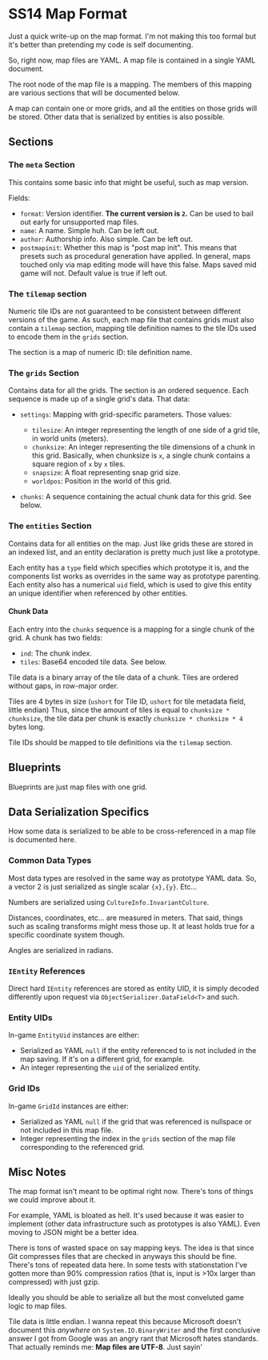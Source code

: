 # SS14 Map Format

Just a quick write-up on the map format. I'm not making this too formal but it's better than pretending my code is self documenting.

So, right now, map files are YAML. A map file is contained in a single YAML document.

The root node of the map file is a mapping. The members of this mapping are various sections that will be documented below.

A map can contain one or more grids, and all the entities on those grids will be stored. Other data that is serialized by entities is also possible.

## Sections

### The `meta` Section

This contains some basic info that might be useful, such as map version.

Fields:

* `format`: Version identifier. **The current version is `2`.** Can be used to bail out early for unsupported map files.
* `name`: A name. Simple huh. Can be left out.
* `author`: Authorship info. Also simple. Can be left out.
* `postmapinit`: Whether this map is "post map init". This means that presets such as procedural generation have applied.
                 In general, maps touched only via map editing mode will have this false. Maps saved mid game will not.
                 Default value is true if left out.

### The `tilemap` section

Numeric tile IDs are not guaranteed to be consistent between different versions of the game. As such, each map file that contains grids must also contain a `tilemap` section, mapping tile definition names to the tile IDs used to encode them in the `grids` section.

The section is a map of numeric ID: tile definition name.

### The `grids` Section

Contains data for all the grids. The section is an ordered sequence. Each sequence is made up of a single grid's data. That data:

* `settings`: Mapping with grid-specific parameters. Those values:
  * `tilesize`: An integer representing the length of one side of a grid tile, in world units (meters).
  * `chunksize`: An integer representing the tile dimensions of a chunk in this grid. Basically, when chunksize is `x`, a single chunk contains a square region of `x` by `x` tiles.
  * `snapsize`: A float representing snap grid size.
  * `worldpos`: Position in the world of this grid.

* `chunks`: A sequence containing the actual chunk data for this grid. See below.

### The `entities` Section

Contains data for all entities on the map. Just like grids these are stored in an indexed list, and an entity declaration is pretty much just like a prototype.

Each entity has a `type` field which specifies which prototype it is, and the components list works as overrides in the same way as prototype parenting.
Each entity also has a numerical `uid` field, which is used to give this entity an unique identifier when referenced by other entities.

#### Chunk Data

Each entry into the `chunks` sequence is a mapping for a single chunk of the grid. A chunk has two fields:

* `ind`: The chunk index.
* `tiles`: Base64 encoded tile data. See below.

Tile data is a binary array of the tile data of a chunk. Tiles are ordered without gaps, in row-major order.

Tiles are 4 bytes in size (`ushort` for Tile ID, `ushort` for tile metadata field, little endian) Thus, since the amount of tiles is equal to `chunksize * chunksize`, the tile data per chunk is exactly `chunksize * chunksize * 4` bytes long.

Tile IDs should be mapped to tile definitions via the `tilemap` section.

## Blueprints

Blueprints are just map files with one grid.

## Data Serialization Specifics

How some data is serialized to be able to be cross-referenced in a map file is documented here.

### Common Data Types

Most data types are resolved in the same way as prototype YAML data. So, a vector 2 is just serialized as single scalar `{x},{y}`. Etc...

Numbers are serialized using `CultureInfo.InvariantCulture`.

Distances, coordinates, etc... are measured in meters. That said, things such as scaling transforms might mess those up. It at least holds true for a specific coordinate system though.

Angles are serialized in radians.

### `IEntity` References

Direct hard `IEntity` references are stored as entity UID, it is simply decoded differently upon request via `ObjectSerializer.DataField<T>` and such.

### Entity UIDs

In-game `EntityUid` instances are either:

* Serialized as YAML `null` if the entity referenced to is not included in the map saving. If it's on a different grid, for example.
* An integer representing the `uid` of the serialized entity.

### Grid IDs

In-game `GridId` instances are either:

* Serialized as YAML `null` if the grid that was referenced is nullspace or not included in this map file.
* Integer representing the index in the `grids` section of the map file corresponding to the referenced grid.

## Misc Notes

The map format isn't meant to be optimal right now. There's tons of things we could improve about it.

For example, YAML is bloated as hell. It's used because it was easier to implement (other data infrastructure such as prototypes is also YAML). Even moving to JSON might be a better idea.

There is tons of wasted space on say mapping keys. The idea is that since Git compresses files that are checked in anyways this should be fine. There's tons of repeated data here. In some tests with stationstation I've gotten more than 90% compression ratios (that is, input is >10x larger than compressed) with just gzip.

Ideally you should be able to serialize all but the most conveluted game logic to map files.

Tile data is little endian. I wanna repeat this because Microsoft doesn't document this *anywhere* on `System.IO.BinaryWriter` and the first conclusive answer I got from Google was an angry rant that Microsoft hates standards. That actually reminds me: **Map files are UTF-8**. Just sayin'

